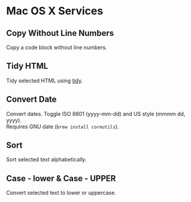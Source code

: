 # Mac OS X Services

## Copy Without Line Numbers

Copy a code block without line numbers.

## Tidy HTML

Tidy selected HTML using [tidy](http://tidy.sourceforge.net/docs/tidy_man.html).

## Convert Date

Convert dates. Toggle ISO 8601 (yyyy-mm-dd) and US style (mmmm dd, yyyy).  
Requires GNU date (`brew install coreutils`).

## Sort

Sort selected text alphabetically.

## Case - lower & Case - UPPER

Convert selected text to lower or uppercase.
